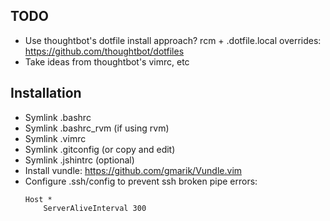 ## TODO

* Use thoughtbot's dotfile install approach? rcm + .dotfile.local overrides: https://github.com/thoughtbot/dotfiles
* Take ideas from thoughtbot's vimrc, etc

## Installation

* Symlink .bashrc
* Symlink .bashrc\_rvm (if using rvm)
* Symlink .vimrc
* Symlink .gitconfig (or copy and edit)
* Symlink .jshintrc (optional)
* Install vundle: https://github.com/gmarik/Vundle.vim
* Configure .ssh/config to prevent ssh broken pipe errors:
    ```
    Host *
        ServerAliveInterval 300
    ```
